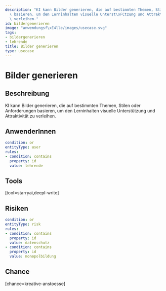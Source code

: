 ```yaml
---
description: "KI kann Bilder generieren, die auf bestimmten Themen, Stilen oder Anforderungen\
  \ basieren, um den Lerninhalten visuelle Unterst\xFCtzung und Attraktivit\xE4t zu\
  \ verleihen."
id: bildergenerieren
image: "anwendungsf\xE4lle/images/usecase.svg"
tags:
- bildergenerieren
- lehrende
title: Bilder generieren
type: usecase
---
```



# Bilder generieren

## Beschreibung

KI kann Bilder generieren, die auf bestimmten Themen, Stilen oder Anforderungen basieren, um den Lerninhalten visuelle Unterstützung und Attraktivität zu verleihen.

## AnwenderInnen

```yaml
condition: or
entityType: user
rules:
- condition: contains
  property: id
  value: lehrende
```



## Tools

[tool=starryai,deepl-write]


## Risiken

```yaml
condition: or
entityType: risk
rules:
- condition: contains
  property: id
  value: datenschutz
- condition: contains
  property: id
  value: monopolbildung
```



## Chance

[chance=kreative-anstoesse]
